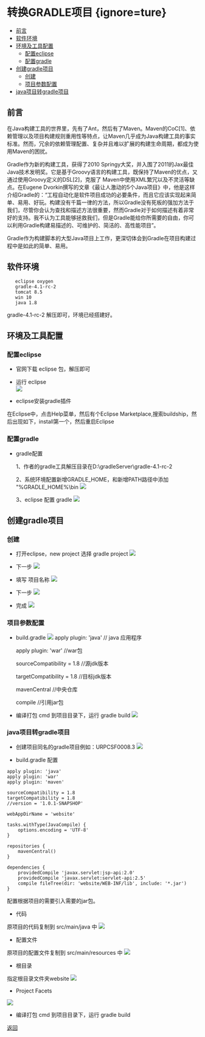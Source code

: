 # 转换GRADLE项目 {ignore=ture}

<!-- @import "[TOC]" {cmd="toc" depthFrom=1 depthTo=6 orderedList=false} -->
<!-- code_chunk_output -->

* [前言](#前言)
* [软件环境](#软件环境)
* [环境及工具配置](#环境及工具配置)
	* [配置eclipse](#配置eclipse)
	* [配置gradle](#配置gradle)
* [创建gradle项目](#创建gradle项目)
	* [创建](#创建)
	* [项目参数配置](#项目参数配置)
* [java项目转gradle项目](#java项目转gradle项目)

<!-- /code_chunk_output -->




## 前言

在Java构建工具的世界里，先有了Ant，然后有了Maven。Maven的CoC[1]、依赖管理以及项目构建规则重用性等特点，让Maven几乎成为Java构建工具的事实标准。然而，冗余的依赖管理配置、复杂并且难以扩展的构建生命周期，都成为使用Maven的困扰。

Gradle作为新的构建工具，获得了2010 Springy大奖，并入围了2011的Jax最佳Java技术发明奖。它是基于Groovy语言的构建工具，既保持了Maven的优点，又通过使用Groovy定义的DSL[2]，克服了 Maven中使用XML繁冗以及不灵活等缺点。在Eugene Dvorkin撰写的文章《最让人激动的5个Java项目》中，他是这样介绍Gradle的：“工程自动化是软件项目成功的必要条件，而且它应该实现起来简单、易用、好玩。构建没有千篇一律的方法，所以Gradle没有死板的强加方法于我们，尽管你会认为查找和描述方法很重要，然而Gradle对于如何描述有着非常好的支持。我不认为工具能够拯救我们，但是Gradle能给你所需要的自由，你可以利用Gradle构建易描述的、可维护的、简洁的、高性能项目”。 

Gradle作为构建脚本的大型Java项目上工作，更深切体会到Gradle在项目构建过程中是如此的简单、易用。

## 软件环境

```
   eclipse oxygen
   gradle-4.1-rc-2
   tomcat 8.5
   win 10
   java 1.8
```
gradle-4.1-rc-2 解压即可，环境已经搭建好。

## 环境及工具配置

### 配置eclipse
* 官网下载 eclipse 包，解压即可

* 运行 eclipse  
![](assets/QQ图片20170913113117.png)

* eclipse安装gradle插件

在Eclipse中，点击Help菜单，然后有个Eclipse Marketplace,搜索buildship，然后出现如下，install第一个，然后重启Eclipse


### 配置gradle
* gradle配置

    1、作者的gradle工具解压目录在D:\gradleServer\gradle-4.1-rc-2

    2、系统环境配置新增GRADLE_HOME，和新增PATH路径中添加 "%GRADLE_HOME%\bin
![](assets/QQ图片20170913113633.png)

    3、eclipse 配置 gradle
![](assets/QQ图片20170913114013.png)


## 创建gradle项目

### 创建

* 打开eclipse，new project 选择 gradle project
![](assets/QQ图片20170913141929.png)

* 下一步
![](assets/QQ图片20170913142306.png)

* 填写 项目名称
![](assets/QQ图片20170913142455.png)

* 下一步
![](assets/QQ图片20170913142629.png)

* 完成
![](assets/QQ图片20170913142813.png)


### 项目参数配置

* build.gradle
![](assets/QQ图片20170913143559.png)
    apply plugin: 'java' // java 应用程序

    apply plugin: 'war' //war包

    sourceCompatibility = 1.8   //源jdk版本

    targetCompatibility = 1.8   //目标jdk版本

    mavenCentral //中央仓库

    compile //引用jar包


* 编译打包 cmd 到项目目录下，运行 gradle build
![](assets/QQ图片20170913144457.png)

### java项目转gradle项目

* 创建项目同名的gradle项目例如：URPCSF0008.3
![](assets/QQ图片20170913145541.png)


* build.gradle 配置
```
apply plugin: 'java'
apply plugin: 'war'
apply plugin: 'maven'

sourceCompatibility = 1.8
targetCompatibility = 1.8
//version = '1.0.1-SNAPSHOP'

webAppDirName = 'website'

tasks.withType(JavaCompile) {  
    options.encoding = 'UTF-8'  
}

repositories {
	mavenCentral()
}

dependencies { 
    providedCompile 'javax.servlet:jsp-api:2.0'
	providedCompile 'javax.servlet:servlet-api:2.5'
	compile fileTree(dir: 'website/WEB-INF/lib', include: '*.jar')
}
```
配置根据项目的需要引入需要的jar包。


* 代码

原项目的代码复制到 src/main/java 中
![](assets/QQ图片20170913145842.png)

* 配置文件

原项目的配置文件复制到 src/main/resources 中
![](assets/QQ图片20170913150242.png)


* 根目录

指定根目录文件夹website
![](assets/QQ图片20170913150543.png)


* Project Facets

![](assets/QQ图片20170913150847.png)


* 编译打包 cmd 到项目目录下，运行 gradle build


[返回](readme.md)